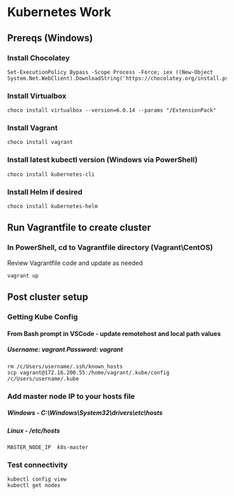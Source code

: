 # Kubernetes Work

## Prereqs (Windows)
### Install Chocolatey
```
Set-ExecutionPolicy Bypass -Scope Process -Force; iex ((New-Object System.Net.WebClient).DownloadString('https://chocolatey.org/install.ps1'))
```

### Install Virtualbox
```
choco install virtualbox --version=6.0.14 --params "/ExtensionPack"
```

### Install Vagrant
```
choco install vagrant
```

### Install latest kubectl version (Windows via PowerShell)
```
choco install kubernetes-cli
```

### Install Helm if desired
```
choco install kubernetes-helm
```

## Run Vagrantfile to create cluster
### In PowerShell, cd to Vagrantfile directory (Vagrant\CentOS)
Review Vagrantfile code and update as needed
```
vagrant up
```

## Post cluster setup
### Getting Kube Config
#### From Bash prompt in VSCode - update remotehost and local path values
##### Username: vagrant     Password: vagrant
```
rm /c/Users/username/.ssh/known_hosts
scp vagrant@172.16.200.55:/home/vagrant/.kube/config /c/Users/username/.kube
```

### Add master node IP to your hosts file
##### Windows - C:\Windows\System32\drivers\etc\hosts
##### Linux - /etc/hosts
```
MASTER_NODE_IP	k8s-master
```

### Test connectivity
```
kubectl config view
kubectl get nodes
```